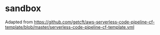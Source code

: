# sandbox

Adapted from https://github.com/getcft/aws-serverless-code-pipeline-cf-template/blob/master/serverless-code-pipeline-cf-template.yml
